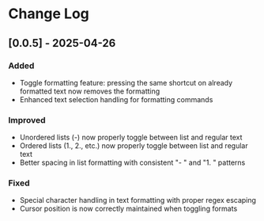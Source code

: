 # Change Log

## [0.0.5] - 2025-04-26

### Added
- Toggle formatting feature: pressing the same shortcut on already formatted text now removes the formatting
- Enhanced text selection handling for formatting commands

### Improved
- Unordered lists (-) now properly toggle between list and regular text
- Ordered lists (1., 2., etc.) now properly toggle between list and regular text 
- Better spacing in list formatting with consistent "- " and "1. " patterns

### Fixed
- Special character handling in text formatting with proper regex escaping
- Cursor position is now correctly maintained when toggling formats
